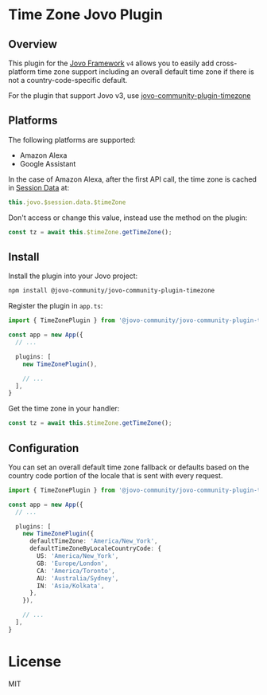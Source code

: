 # Time Zone Jovo Plugin
## Overview

This plugin for the [Jovo Framework](https://github.com/jovotech/jovo-framework) `v4` allows you to easily add cross-platform time zone support including an overall default time zone if there is not a country-code-specific default.

For the plugin that support Jovo v3, use [jovo-community-plugin-timezone](https://www.npmjs.com/package/jovo-community-plugin-timezone)

## Platforms

The following platforms are supported:

- Amazon Alexa
- Google Assistant

In the case of Amazon Alexa, after the first API call, the time zone is cached in [Session Data](https://www.jovo.tech/docs/data#session-data) at:

```typescript
this.jovo.$session.data.$timeZone
```

Don't access or change this value, instead use the method on the plugin:

```js
const tz = await this.$timeZone.getTimeZone();
```

## Install

Install the plugin into your Jovo project:

```sh
npm install @jovo-community/jovo-community-plugin-timezone
```

Register the plugin in `app.ts`:

```typescript
import { TimeZonePlugin } from '@jovo-community/jovo-community-plugin-timezone';

const app = new App({
  // ...

  plugins: [
    new TimeZonePlugin(),

    // ...
  ],
}
```

Get the time zone in your handler:

```typescript
const tz = await this.$timeZone.getTimeZone();
```

## Configuration

You can set an overall default time zone fallback or defaults based on the country code portion of the locale that is sent with every request.

```typescript
import { TimeZonePlugin } from '@jovo-community/jovo-community-plugin-timezone';

const app = new App({
  // ...

  plugins: [
    new TimeZonePlugin({
      defaultTimeZone: 'America/New_York',
      defaultTimeZoneByLocaleCountryCode: {
        US: 'America/New_York',
        GB: 'Europe/London',
        CA: 'America/Toronto',
        AU: 'Australia/Sydney',
        IN: 'Asia/Kolkata',
      },
    }),

    // ...
  ],
}
```

# License

MIT
